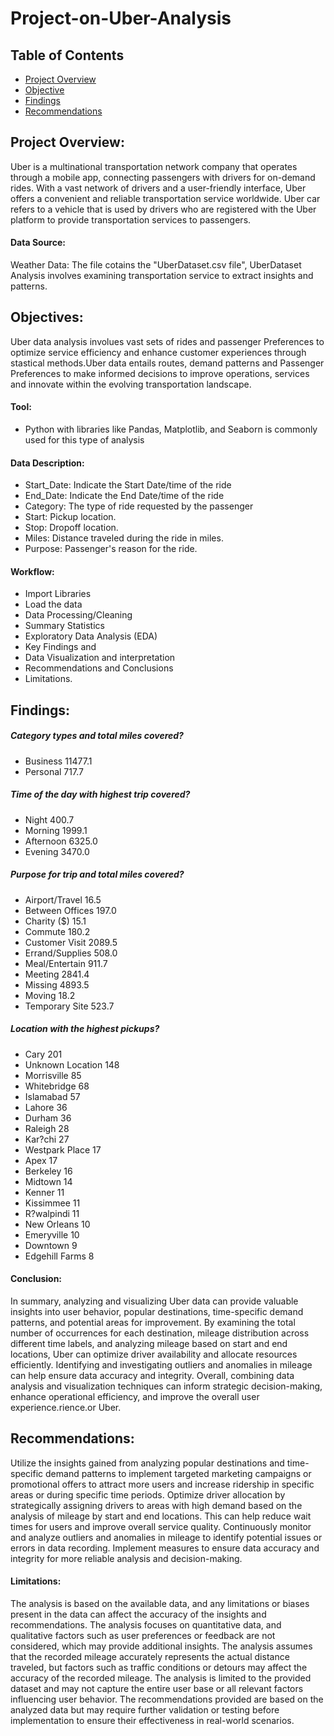 # Project-on-Uber-Analysis

## Table of Contents
- [Project Overview](#project-overview)
- [Objective](#objective)
- [Findings](#findings)
- [Recommendations](#recommendations)

## Project Overview:
Uber is a multinational transportation network company that operates through a mobile app, connecting passengers with drivers for on-demand rides. With a vast network of drivers and a user-friendly interface, Uber offers a convenient and reliable transportation service worldwide. Uber car refers to a vehicle that is used by drivers who are registered with the Uber platform to provide transportation services to passengers.

#### Data Source:
Weather Data: The file cotains the "UberDataset.csv file", UberDataset Analysis involves examining transportation service to extract insights and patterns. 


## Objectives:
Uber data analysis involues vast sets of rides and passenger Preferences to optimize service efficiency and enhance customer experiences through stastical methods.Uber data entails routes, demand patterns and Passenger Preferences to make informed decisions to improve operations, services and innovate within the evolving transportation landscape.


#### Tool:
- Python with libraries like Pandas, Matplotlib, and Seaborn is commonly used for this type of analysis


#### Data Description:
- Start_Date: Indicate the Start Date/time of the ride
- End_Date: Indicate the End Date/time of the ride
- Category: The type of ride requested by the passenger
- Start: Pickup location.
- Stop: Dropoff location.
- Miles: Distance traveled during the ride in miles.
- Purpose: Passenger's reason for the ride.

#### Workflow:
- Import Libraries
- Load the data
- Data Processing/Cleaning
- Summary Statistics
- Exploratory Data Analysis (EDA)
- Key Findings and 
- Data Visualization and interpretation
- Recommendations and Conclusions
- Limitations.

## Findings:
##### Category types and total miles covered?
- Business    11477.1
- Personal      717.7

##### Time of the day with highest trip covered?
- Night         400.7
- Morning      1999.1
- Afternoon    6325.0
- Evening      3470.0

##### Purpose for trip and total miles covered?
- Airport/Travel       16.5
- Between Offices     197.0
- Charity ($)          15.1
- Commute             180.2
- Customer Visit     2089.5
- Errand/Supplies     508.0
- Meal/Entertain      911.7
- Meeting            2841.4
- Missing            4893.5
- Moving               18.2
- Temporary Site      523.7

##### Location with the highest pickups?
- Cary                201
- Unknown Location    148
- Morrisville          85
- Whitebridge          68
- Islamabad            57
- Lahore               36
- Durham               36
- Raleigh              28
- Kar?chi              27
- Westpark Place       17
- Apex                 17
- Berkeley             16
- Midtown              14
- Kenner               11
- Kissimmee            11
- R?walpindi           11
- New Orleans          10
- Emeryville           10
- Downtown              9
- Edgehill Farms        8

#### Conclusion:
In summary, analyzing and visualizing Uber data can provide valuable insights into user behavior, popular destinations, time-specific demand patterns, and potential areas for improvement. By examining the total number of occurrences for each destination, mileage distribution across different time labels, and analyzing mileage based on start and end locations, Uber can optimize driver availability and allocate resources efficiently. Identifying and investigating outliers and anomalies in mileage can help ensure data accuracy and integrity. Overall, combining data analysis and visualization techniques can inform strategic decision-making, enhance operational efficiency, and improve the overall user experience.rience.or Uber.


## Recommendations:
Utilize the insights gained from analyzing popular destinations and time-specific demand patterns to implement targeted marketing campaigns or promotional offers to attract more users and increase ridership in specific areas or during specific time periods. Optimize driver allocation by strategically assigning drivers to areas with high demand based on the analysis of mileage by start and end locations. This can help reduce wait times for users and improve overall service quality. Continuously monitor and analyze outliers and anomalies in mileage to identify potential issues or errors in data recording. Implement measures to ensure data accuracy and integrity for more reliable analysis and decision-making.

#### Limitations:
The analysis is based on the available data, and any limitations or biases present in the data can affect the accuracy of the insights and recommendations. The analysis focuses on quantitative data, and qualitative factors such as user preferences or feedback are not considered, which may provide additional insights. The analysis assumes that the recorded mileage accurately represents the actual distance traveled, but factors such as traffic conditions or detours may affect the accuracy of the recorded mileage. The analysis is limited to the provided dataset and may not capture the entire user base or all relevant factors influencing user behavior. The recommendations provided are based on the analyzed data but may require further validation or testing before implementation to ensure their effectiveness in real-world scenarios.

